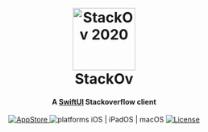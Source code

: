<h1 align="center">
    <br>
    <a href="https://apps.apple.com/gb/app/stackov/id1511838391"><img
            src="https://raw.githubusercontent.com/surfstudio/StackOv/main/assets/logo.png" alt="StackOv 2020"
            width="124"></a>
    <br>
    <b>StackOv</b>
    <br>
</h1>

<h4 align="center">A <a href="https://developer.apple.com/tutorials/swiftui/"
        target="_blank">SwiftUI</a> Stackoverflow client</h4>

<p align="center">
    <a href="https://apps.apple.com/gb/app/stackov/id1511838391">
        <img src="https://img.shields.io/itunes/v/1511838391?color=1A9AF2&label=%20&logo=App%20Store&logoColor=white" alt="AppStore">
    </a>
    <img src="https://img.shields.io/badge/platforms-iOS%20%7C%20iPadOS%20%7C%20macOS-blue" alt="platforms iOS | iPadOS | macOS">
    <a href="https://github.com/surfstudio/StackOv/blob/main/LICENSE">
        <img src="https://img.shields.io/github/license/surfstudio/StackOv" alt="License">
    </a>
</p>
